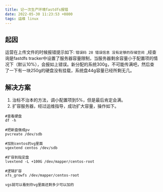 ```yaml
---
title: 记一次生产环境fastdfs报错
date: 2022-05-30 11:23:53 +0800
tags: 运维 linux
---
```


## 起因
运营在上传文件的时候报错提示如下: `错误码 28 错误信息 没有足够的存储空间
`,经查询是fastdfs tracker中设置了服务器容量限制，当服务器剩余容量小于配置项的情况下（默认10%），会报如上错误。新分配的系统300g，不可能传满吧，然后查了一下有一块250g的硬盘没有挂载，系统盘44g容量已经所剩无几。

## 解决方案
1. 治标不治本的方法，调小配置项到5%，但是最后肯定会满。
2. 扩容服务器，经过运维指导，成功扩大容量，操作如下。

```
#查看硬盘
df -h

#把新盘做成pv
pvcreate /dev/sdb

#加到centos的vg里面
vgextend centos /dev/sdb

#扩容到指定盘
lvextend -L +100G /dev/mapper/centos-root

#逻辑扩容
xfs_growfs /dev/mapper/centos-root

vgs就可以看到你vg里面还剩多少可以加的
```
